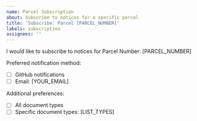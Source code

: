 ```yaml
---
name: Parcel Subscription
about: Subscribe to notices for a specific parcel
title: 'Subscribe: Parcel [PARCEL_NUMBER]'
labels: subscription
assignees: ''
---
```


I would like to subscribe to notices for Parcel Number: [PARCEL_NUMBER]

Preferred notification method:
- [ ] GitHub notifications
- [ ] Email: [YOUR_EMAIL]

Additional preferences:
- [ ] All document types
- [ ] Specific document types: [LIST_TYPES]
